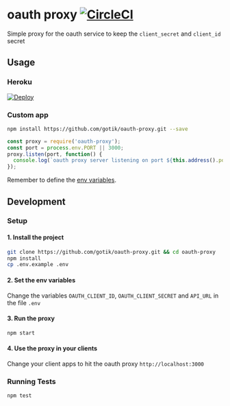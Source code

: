 # oauth proxy [![CircleCI](https://circleci.com/gh/gotik/oauth-proxy.svg?style=shield)](https://circleci.com/gh/gotik/oauth-proxy)

Simple proxy for the oauth service to keep the `client_secret` and `client_id` secret

## Usage

### Heroku

[![Deploy](https://www.herokucdn.com/deploy/button.svg)](https://heroku.com/deploy)

### Custom app

```bash
npm install https://github.com/gotik/oauth-proxy.git --save
```

```js
const proxy = require('oauth-proxy');
const port = process.env.PORT || 3000;
proxy.listen(port, function() {
  console.log(`oauth proxy server listening on port ${this.address().port}`);
});

```

Remember to define the [env variables](.env.example).

## Development

### Setup

#### 1. Install the project

```bash
git clone https://github.com/gotik/oauth-proxy.git && cd oauth-proxy
npm install
cp .env.example .env
```

#### 2. Set the env variables

Change the variables `OAUTH_CLIENT_ID`, `OAUTH_CLIENT_SECRET` and `API_URL` in the file `.env`

#### 3. Run the proxy

```bash
npm start
```

#### 4. Use the proxy in your clients

Change your client apps to hit the oauth proxy `http://localhost:3000`

### Running Tests

```
npm test
```
